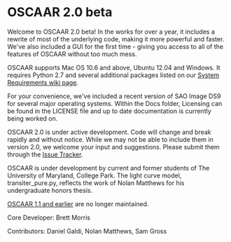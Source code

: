 OSCAAR 2.0 beta
================================

Welcome to OSCAAR 2.0 beta! In the works for over a year, it includes a rewrite of most of the underlying code, making it more powerful and faster. We've also included a GUI for the first time - giving you access to all of the features of OSCAAR without too much mess. 

OSCAAR supports Mac OS 10.6 and above, Ubuntu 12.04 and Windows. It requires Python 2.7 and several additional packages listed on our [System Requirements wiki page](https://github.com/OSCAAR/OSCAAR/wiki/System-Requirements).

For your convenience, we've included a recent version of SAO Image DS9 for several major operating systems. Within the Docs folder, Licensing can be found in the LICENSE file and up to date documentation is currently being worked on.

OSCAAR 2.0 is under active development. Code will change and break rapidly and without notice. While we may not be able to include them in version 2.0, we welcome your input and suggestions. Please submit them through the [Issue Tracker](https://github.com/OSCAAR/OSCAAR/issues).

OSCAAR is under development by current and former students of The University of Maryland, College Park. The light curve model, transiter_pure.py, reflects the work of Nolan Matthews for his undergraduate honors thesis. 

[OSCAAR 1.1 and earlier](https://code.google.com/p/oscaar/) are no longer maintained.


Core Developer: Brett Morris

Contributors: Daniel Galdi, Nolan Matthews, Sam Gross
